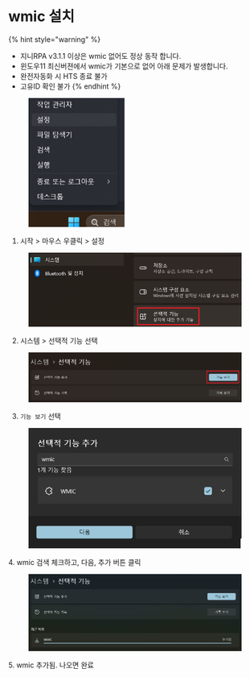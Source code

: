 # wmic 설치

{% hint style="warning" %}
* 지니RPA v3.1.1 이상은 wmic 없어도 정상 동작 합니다.
* 윈도우11 최신버젼에서 wmic가 기본으로 없어 아래 문제가 발생합니다.
* 완전자동화 시 HTS 종료 불가
* 고유ID 확인 불가
{% endhint %}

<figure><img src="../.gitbook/assets/image (1) (1) (1) (1).png" alt="" width="191"><figcaption></figcaption></figure>

1. 시작 > 마우스 우클릭 > 설정

<figure><img src="../.gitbook/assets/image (1) (1) (1) (1) (1).png" alt="" width="563"><figcaption></figcaption></figure>

2. 시스템 > 선택적 기능 선택

<figure><img src="../.gitbook/assets/image (2) (1) (1).png" alt="" width="563"><figcaption></figcaption></figure>

3. `기능 보기` 선택

<figure><img src="../.gitbook/assets/image (3) (1).png" alt="" width="509"><figcaption></figcaption></figure>

4\. wmic 검색 체크하고, 다음, 추가 버튼 클릭

<figure><img src="../.gitbook/assets/image (1) (1) (1).png" alt=""><figcaption></figcaption></figure>

5\. wmic 추가됨. 나오면 완료

